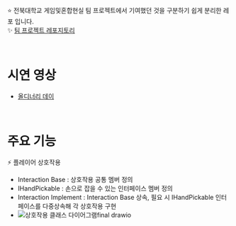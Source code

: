 ⭐️ 전북대학교 게임및혼합현실 팀 프로젝트에서 기여했던 것을 구분하기 쉽게 분리한 레포 입니다.  
✨ [팀 프로젝트 레포지토리](https://github.com/gdevhun/OrdinaryDay)

<br>

# 시연 영상  
+ [올디너리 데이](https://youtu.be/z3EsQjbcxCw)

<br>

# 주요 기능  
⚡ 플레이어 상호작용
- Interaction Base : 상호작용 공통 멤버 정의
- IHandPickable : 손으로 잡을 수 있는 인터페이스 멤버 정의
- Interaction Implement : Interaction Base 상속, 필요 시 IHandPickable 인터페이스를 다중상속해 각 상호작용 구현
- ![상호작용 클래스 다이어그램final drawio](https://github.com/LeeJungHwi/OrdinaryDay_./assets/101587101/8ffd9193-a42c-431c-b543-5641f48aa5c7)
